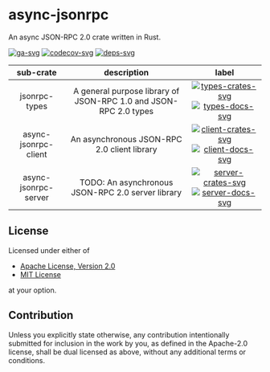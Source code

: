 # async-jsonrpc

An async JSON-RPC 2.0 crate written in Rust.

[![ga-svg]][ga-url]
[![codecov-svg]][codecov-url]
[![deps-svg]][deps-url]

[ga-svg]: https://github.com/koushiro/async-jsonrpc/workflows/Test/badge.svg
[ga-url]: https://github.com/koushiro/async-jsonrpc/actions
[codecov-svg]: https://img.shields.io/codecov/c/github/koushiro/async-jsonrpc
[codecov-url]: https://codecov.io/gh/koushiro/async-jsonrpc
[deps-svg]: https://deps.rs/repo/github/koushiro/async-jsonrpc/status.svg
[deps-url]: https://deps.rs/repo/github/koushiro/async-jsonrpc

| sub-crate | description | label |
| :-------: | :---------: | :---: |
| jsonrpc-types | A general purpose library of JSON-RPC 1.0 and JSON-RPC 2.0 types | [![types-crates-svg]][types-crates-url] [![types-docs-svg]][types-docs-url] |
| async-jsonrpc-client | An asynchronous JSON-RPC 2.0 client library | [![client-crates-svg]][client-crates-url] [![client-docs-svg]][client-docs-url] |
| async-jsonrpc-server | TODO: An asynchronous JSON-RPC 2.0 server library | [![server-crates-svg]][server-crates-url] [![server-docs-svg]][server-docs-url] |

[types-crates-svg]: https://img.shields.io/crates/v/jsonrpc-types
[types-crates-url]: https://crates.io/crates/jsonrpc-types
[types-docs-svg]: https://docs.rs/jsonrpc-types/badge.svg
[types-docs-url]: https://docs.rs/jsonrpc-types

[client-crates-svg]: https://img.shields.io/crates/v/async-jsonrpc-client
[client-crates-url]: https://crates.io/crates/async-jsonrpc-client
[client-docs-svg]: https://docs.rs/async-jsonrpc-client/badge.svg
[client-docs-url]: https://docs.rs/async-jsonrpc-client

[server-crates-svg]: https://img.shields.io/crates/v/async-jsonrpc-server
[server-crates-url]: https://crates.io/crates/async-jsonrpc-server
[server-docs-svg]: https://docs.rs/async-jsonrpc-server/badge.svg
[server-docs-url]: https://docs.rs/async-jsonrpc-server

## License

Licensed under either of

- [Apache License, Version 2.0](LICENSE-APACHE)
- [MIT License](LICENSE-MIT)

at your option.

## Contribution

Unless you explicitly state otherwise, any contribution intentionally submitted
for inclusion in the work by you, as defined in the Apache-2.0 license, shall be
dual licensed as above, without any additional terms or conditions.
